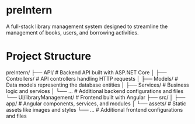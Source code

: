 # preIntern
A full-stack library management system designed to streamline the management of books, users, and borrowing activities.
# Project Structure
preIntern/
├── API/                      # Backend API built with ASP.NET Core
│   ├── Controllers/          # API controllers handling HTTP requests
│   ├── Models/               # Data models representing the database entities
│   ├── Services/             # Business logic and services
│   └── ...                   # Additional backend configurations and files
└── UI/libraryManagement/     # Frontend built with Angular
    ├── src/
    │   ├── app/              # Angular components, services, and modules
    │   └── assets/           # Static assets like images and styles
    └── ...                   # Additional frontend configurations and files
  
